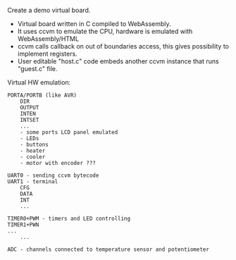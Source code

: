 

Create a demo virtual board.
* Virtual board written in C compiled to WebAssembly.
* It uses ccvm to emulate the CPU, hardware is emulated with WebAssembly/HTML
* ccvm calls callback on out of boundaries access, this gives possibility to implement registers.
* User editable "host.c" code embeds another ccvm instance that runs "guest.c" file.


Virtual HW emulation:
```
PORTA/PORTB (like AVR)
    DIR
    OUTPUT
    INTEN
    INTSET
    ...
    - some ports LCD panel emulated
    - LEDs
    - buttons
    - heater
    - cooler
    - motor with encoder ???

UART0 - sending ccvm bytecode
UART1 - terminal
    CFG
    DATA
    INT
    ...

TIMER0+PWM - timers and LED controlling
TIMER1+PWN
...
    ...

ADC - channels connected to temperature sensor and potentiometer



```